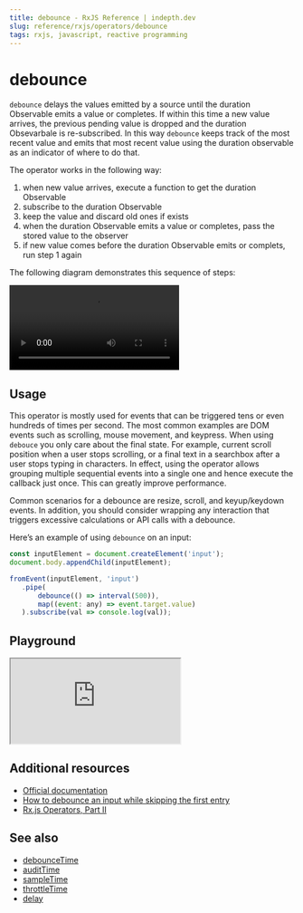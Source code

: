 ```yaml
---
title: debounce - RxJS Reference | indepth.dev
slug: reference/rxjs/operators/debounce
tags: rxjs, javascript, reactive programming  
---
```


# debounce

`debounce` delays the values emitted by a source until the duration Observable emits a value or completes. If within this time a new value arrives, the previous pending value is dropped and the duration Obsevarbale is re-subscribed. In this way `debounce` keeps track of the most recent value and emits that most recent value using the duration observable as an indicator of where to do that.

The operator works in the following way:
1. when new value arrives, execute a function to get the duration Observable
2. subscribe to the duration Observable
3. keep the value and discard old ones if exists
4. when the duration Observable emits a value or completes, pass the stored value to the observer
5. if new value comes before the duration Observable emits or complets, run step 1 again

The following diagram demonstrates this sequence of steps:

<video>
    <source src="https://images.indepth.dev/references/rxjs/debounce.mp4" type="video/mp4">
</video>

## Usage

This operator is mostly used for events that can be triggered tens or even hundreds of times per second. The most common examples are DOM events such as scrolling, mouse movement, and keypress. When using `debouce` you only care about the final state. For example, current scroll position when a user stops scrolling, or a final text in a searchbox after a user stops typing in characters. In effect, using the operator allows grouping multiple sequential events into a single one and hence execute the callback just once. This can greatly improve performance.

Common scenarios for a debounce are resize, scroll, and keyup/keydown events. In addition, you should consider wrapping any interaction that triggers excessive calculations or API calls with a debounce.

Here’s an example of using `debounce` on an input:

```javascript
const inputElement = document.createElement('input');
document.body.appendChild(inputElement);

fromEvent(inputElement, 'input')
   .pipe(
       debounce(() => interval(500)),
       map((event: any) => event.target.value)
   ).subscribe(val => console.log(val));
```

## Playground

<iframe src="https://stackblitz.com/edit/indepth-rxjs-debounce?embed=1&file=index.ts"></iframe>

## Additional resources

- [Official documentation](https://rxjs-dev.firebaseapp.com/api/operators/debounce)
- [How to debounce an input while skipping the first entry](https://indepth.dev/posts/1444/how-to-debounce-an-input-while-skipping-the-first-entry)
- [Rx.js Operators, Part II](https://indepth.dev/posts/1445/rx-js-operators-part-ii)

## See also

- [debounceTime](https://indepth.dev/reference/rxjs/operators/debounce-time)
- [auditTime](https://indepth.dev/reference/rxjs/operators/audit-time)
- [sampleTime](https://indepth.dev/reference/rxjs/operators/sample-time)
- [throttleTime](https://indepth.dev/reference/rxjs/operators/throttle-time)
- [delay](https://indepth.dev/reference/rxjs/operators/delay)
